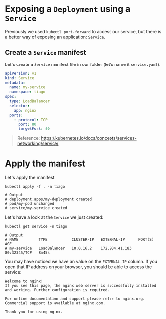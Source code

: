# Exposing a `Deployment` using a `Service`

Previously we used `kubectl port-forward` to access our service, but there is a better way of exposing an application: `Service`.

## Create a `Service` manifest
Let's create a `Service` manifest file in our folder (let's name it `service.yaml`):
```yaml
apiVersion: v1
kind: Service
metadata:
  name: my-service
  namespace: tiago
spec:
  type: LoadBalancer
  selector:
    app: nginx
  ports:
    - protocol: TCP
      port: 80
      targetPort: 80
```
> Reference: https://kubernetes.io/docs/concepts/services-networking/service/

# Apply the manifest
Let's apply the manifest:
```pwsh
kubectl apply -f . -n tiago

# Output
# deployment.apps/my-deployment created
# pod/my-pod unchanged
# service/my-service created
```

Let's have a look at the `Service` we just created:
```pwsh
kubectl get service -n tiago

# Output
# NAME         TYPE           CLUSTER-IP   EXTERNAL-IP      PORT(S)        AGE
# my-service   LoadBalancer   10.0.16.2    172.204.41.183   80:32345/TCP   8m45s
```

You may have noticed we have an value on the `EXTERNAL-IP` column. If you open that IP address on your browser, you should be able to access the service:
```
Welcome to nginx!
If you see this page, the nginx web server is successfully installed and working. Further configuration is required.

For online documentation and support please refer to nginx.org.
Commercial support is available at nginx.com.

Thank you for using nginx.
```